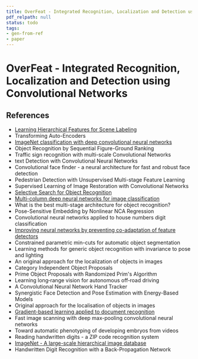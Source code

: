 ```yaml
---
title: OverFeat - Integrated Recognition, Localization and Detection using Convolutional Networks
pdf_relpath: null
status: todo
tags:
- gen-from-ref
- paper
---
```


# OverFeat - Integrated Recognition, Localization and Detection using Convolutional Networks

## References

- [Learning Hierarchical Features for Scene Labeling](./learning-hierarchical-features-for-scene-labeling.md)
- Transforming Auto-Encoders
- [ImageNet classification with deep convolutional neural networks](./imagenet-classification-with-deep-convolutional-neural-networks.md)
- Object Recognition by Sequential Figure-Ground Ranking
- Traffic sign recognition with multi-scale Convolutional Networks
- text Detection with Convolutional Neural Networks
- Convolutional face finder - a neural architecture for fast and robust face detection
- Pedestrian Detection with Unsupervised Multi-stage Feature Learning
- Supervised Learning of Image Restoration with Convolutional Networks
- [Selective Search for Object Recognition](./selective-search-for-object-recognition.md)
- [Multi-column deep neural networks for image classification](./multi-column-deep-neural-networks-for-image-classification.md)
- What is the best multi-stage architecture for object recognition?
- Pose-Sensitive Embedding by Nonlinear NCA Regression
- Convolutional neural networks applied to house numbers digit classification
- [Improving neural networks by preventing co-adaptation of feature detectors](./improving-neural-networks-by-preventing-co-adaptation-of-feature-detectors.md)
- Constrained parametric min-cuts for automatic object segmentation
- Learning methods for generic object recognition with invariance to pose and lighting
- An original approach for the localization of objects in images
- Category Independent Object Proposals
- Prime Object Proposals with Randomized Prim's Algorithm
- Learning long‐range vision for autonomous off‐road driving
- A Convolutional Neural Network Hand Tracker
- Synergistic Face Detection and Pose Estimation with Energy-Based Models
- Original approach for the localisation of objects in images
- [Gradient-based learning applied to document recognition](./gradient-based-learning-applied-to-document-recognition.md)
- Fast image scanning with deep max-pooling convolutional neural networks
- Toward automatic phenotyping of developing embryos from videos
- Reading handwritten digits - a ZIP code recognition system
- [ImageNet - A large-scale hierarchical image database](./imagenet-a-large-scale-hierarchical-image-database.md)
- Handwritten Digit Recognition with a Back-Propagation Network
